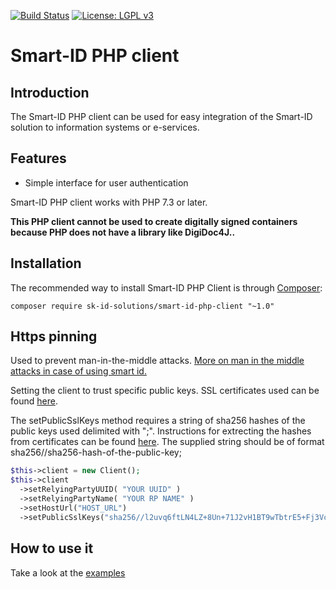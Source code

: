 [![Build Status](https://travis-ci.com/SK-EID/smart-id-php-client.svg?branch=master)](https://travis-ci.com/SK-EID/smart-id-php-client)
[![License: LGPL v3](https://img.shields.io/badge/License-MIT-green.svg)](https://opensource.org/licenses/MIT)

# Smart-ID PHP client

## Introduction
The Smart-ID PHP client can be used for easy integration of the Smart-ID solution to information systems or e-services.

## Features
* Simple interface for user authentication

Smart-ID PHP client works with PHP 7.3 or later.

**This PHP client cannot be used to create digitally signed containers because PHP does not have a library like DigiDoc4J..**

## Installation
The recommended way to install Smart-ID PHP Client is through [Composer]:

```
composer require sk-id-solutions/smart-id-php-client "~1.0"
```

## Https pinning

   Used to prevent man-in-the-middle attacks. [More on man in the middle attacks in case of using smart id.](https://github.com/SK-EID/smart-id-documentation#35-api-endpoint-authentication)

   Setting the client to trust specific public keys. SSL certificates used can be found [here](https://www.skidsolutions.eu/repositoorium/sk-sertifikaadid).
   
   The setPublicSslKeys method requires a string of sha256 hashes of the public keys used delimited with ";". Instructions for extrecting the hashes from certificates can be found [here](https://curl.haxx.se/libcurl/c/CURLOPT_PINNEDPUBLICKEY.html).
   The supplied string should be of format sha256//sha256-hash-of-the-public-key;

```PHP
$this->client = new Client();
$this->client
  ->setRelyingPartyUUID( "YOUR UUID" )
  ->setRelyingPartyName( "YOUR RP NAME" )
  ->setHostUrl("HOST_URL")
  ->setPublicSslKeys("sha256//l2uvq6ftLN4LZ+8Un+71J2vH1BT9wTbtrE5+Fj3Vc5g=;sha256//nTL2Ju/1Mt+WAHeejqZHtgPNRu049iUcXOPq0GmRgJg=");
 ```

## How to use it
Take a look at the [examples](https://github.com/SK-EID/smart-id-php-client/wiki/Examples-of-using-it)

[Composer]: http://getcomposer.org
